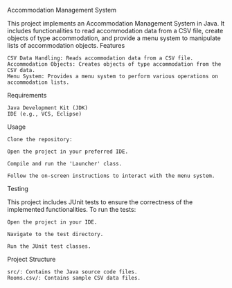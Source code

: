 Accommodation Management System

This project implements an Accommodation Management System in Java. It includes functionalities to read accommodation data from a CSV file, create objects of type accommodation, and provide a menu system to manipulate lists of accommodation objects.
Features

    CSV Data Handling: Reads accommodation data from a CSV file.
    Accommodation Objects: Creates objects of type accommodation from the CSV data.
    Menu System: Provides a menu system to perform various operations on accommodation lists.

Requirements

    Java Development Kit (JDK)
    IDE (e.g., VCS, Eclipse)

Usage

    Clone the repository:

    Open the project in your preferred IDE.

    Compile and run the 'Launcher' class.

    Follow the on-screen instructions to interact with the menu system.

Testing

This project includes JUnit tests to ensure the correctness of the implemented functionalities. To run the tests:

    Open the project in your IDE.

    Navigate to the test directory.

    Run the JUnit test classes.

Project Structure

    src/: Contains the Java source code files.
    Rooms.csv/: Contains sample CSV data files.